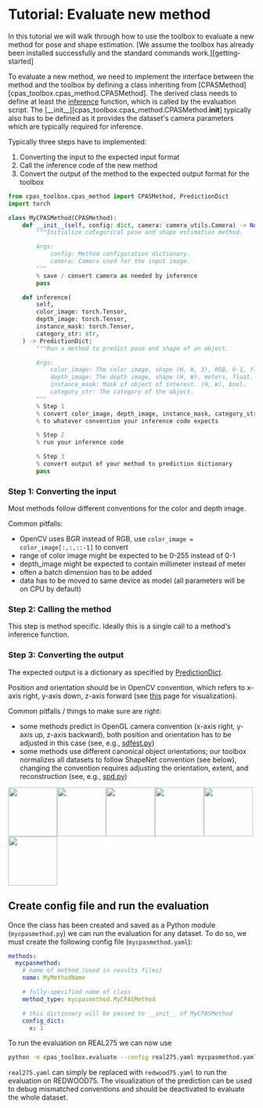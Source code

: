 # Tutorial: Evaluate new method

In this tutorial we will walk through how to use the toolbox to evaluate a new method for pose and shape estimation. [We assume the toolbox has already been installed successfully and the standard commands work.][getting-started]

To evaluate a new method, we need to implement the interface between the method and the toolbox by defining a class inheriting from [CPASMethod][cpas_toolbox.cpas_method.CPASMethod]. The derived class needs to define at least the [inference](cpas_toolbox.cpas_method.CPASMethod.inference) function, which is called by the evaluation script. The [\_\_init\_\_][cpas_toolbox.cpas_method.CPASMethod.__init__] typically also has to be defined as it provides the dataset's camera parameters which are typically required for inference.

Typically three steps have to implemented: 

1. Converting the input to the expected input format
2. Call the inference code of the new method
3. Convert the output of the method to the expected output format for the toolbox

```python
from cpas_toolbox.cpas_method import CPASMethod, PredictionDict
import torch

class MyCPASMethod(CPASMethod):
    def __init__(self, config: dict, camera: camera_utils.Camera) -> None:
        """Initialize categorical pose and shape estimation method.

        Args:
            config: Method configuration dictionary.
            camera: Camera used for the input image.
        """
        % save / convert camera as needed by inference
        pass

    def inference(
        self,
        color_image: torch.Tensor,
        depth_image: torch.Tensor,
        instance_mask: torch.Tensor,
        category_str: str,
    ) -> PredictionDict:
        """Run a method to predict pose and shape of an object.

        Args:
            color_image: The color image, shape (H, W, 3), RGB, 0-1, float.
            depth_image: The depth image, shape (H, W), meters, float.
            instance_mask: Mask of object of interest. (H, W), bool.
            category_str: The category of the object.
        """
        % Step 1
        % convert color_image, depth_image, instance_mask, category_str
        % to whatever convention your inference code expects

        % Step 2
        % run your inference code

        % Step 3
        % convert output of your method to prediction dictionary
        pass
```

### Step 1: Converting the input
Most methods follow different conventions for the color and depth image.

Common pitfalls: 

- OpenCV uses BGR instead of RGB, use `color_image = color_image[:,:,::-1]` to convert
- range of color image might be expected to be 0-255 instead of 0-1
- depth_image might be expected to contain millimeter instead of meter
- often a batch dimension has to be added
- data has to be moved to same device as model (all parameters will be on CPU by default)

### Step 2: Calling the method

This step is method specific. Ideally this is a single call to a method's inference function.

### Step 3: Converting the output
The expected output is a dictionary as specified by [PredictionDict](cpas_toolbox.cpas_method.PredictionDict).

Position and orientation should be in OpenCV convention, which refers to x-axis right, y-axis down, z-axis forward (see [this](https://docs.opencv.org/3.4/d9/d0c/group__calib3d.html) page for visualization).

Common pitfalls / things to make sure are right:

- some methods predict in OpenGL camera convention (x-axis right, y-axis up, z-axis backward), both position and orientation has to be adjusted in this case (see, e.g., [sdfest.py](https://github.com/roym899/pose_and_shape_evaluation/blob/main/cpas_toolbox/cpas_methods/sdfest.py#L128-L133))
- some methods use different canonical object orientations; our toolbox normalizes all datasets to follow ShapeNet convention (see below), changing the convention requires adjusting the orientation, extent, and reconstruction (see, e.g., [spd.py](https://github.com/roym899/pose_and_shape_evaluation/blob/9e07594488e0081e3819624aa4c9ae178f8e7dd3/cpas_toolbox/cpas_methods/spd.py#L262-L270))

<img src="../object_convention/bottle.png" width="100"/><img src="../object_convention/bowl.png" width="100"/><img src="../object_convention/camera.png" width="100"/><img src="../object_convention/can.png" width="100"/><img src="../object_convention/laptop.png" width="100"/><img src="../object_convention/mug.png" width="100"/>

## Create config file and run the evaluation

Once the class has been created and saved as a Python module (`mycpasmethod.py`) we can run the evaluation for any dataset. To do so, we must create the following config file (`mycpasmethod.yaml`):
```yaml
methods:
  mycpasmethod:
    # name of method (used in results files)
    name: MyMethodName

    # fully-specified name of class
    method_type: mycpasmethod.MyCPASMethod

    # this dictionary will be passed to __init__ of MyCPASMethod
    config_dict:
      x: 1  
```
To run the evaluation on REAL275 we can now use
```bash
python -m cpas_toolbox.evaluate --config real275.yaml mycpasmethod.yaml --out_dir ./results/ --visualize_gt True --visualize_prediction True
```
`real275.yaml` can simply be replaced with `redwood75.yaml` to run the evaluation on REDWOOD75.
The visualization of the prediction can be used to debug mismatched conventions and should be deactivated to evaluate the whole dataset.